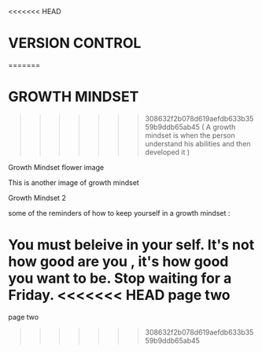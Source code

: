 <<<<<<< HEAD
# VERSION CONTROL
=======
# GROWTH MINDSET
>>>>>>> 308632f2b078d619aefdb633b3559b9ddb65ab45
( A growth mindset is when the person understand his abilities and then developed it )

Growth Mindset flower image

This is another image of growth mindset

Growth Mindset 2

some of the reminders of how to keep yourself in a growth mindset :

You must beleive in your self.
It's not how good are you , it's how good you want to be.
Stop waiting for a Friday.
<<<<<<< HEAD
page two
=======
page two
>>>>>>> 308632f2b078d619aefdb633b3559b9ddb65ab45
